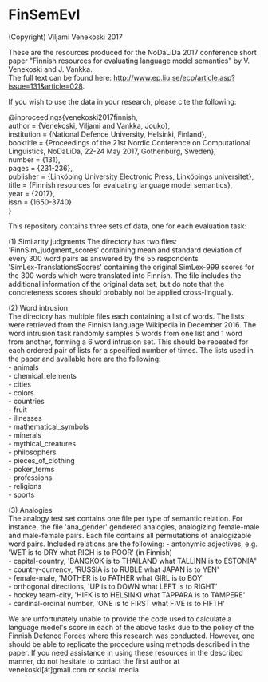 # FinSemEvl

(Copyright) Viljami Venekoski 2017

These are the resources produced for the NoDaLiDa 2017 conference short paper 
"Finnish resources for evaluating language model semantics" by V. Venekoski and J. Vankka. <br />
The full text can be found here: http://www.ep.liu.se/ecp/article.asp?issue=131&article=028. <br />

If you wish to use the data in your research, please cite the following:

@inproceedings{venekoski2017finnish, <br />
author = {Venekoski, Viljami and Vankka, Jouko}, <br />
institution = {National Defence University, Helsinki, Finland}, <br />
booktitle = {Proceedings of the 21st Nordic Conference on Computational Linguistics, NoDaLiDa, 22-24 May 2017, Gothenburg, Sweden}, <br />
number = {131}, <br />
pages = {231-236}, <br />
publisher = {Linköping University Electronic Press, Linköpings universitet}, <br />
title = {Finnish resources for evaluating language model semantics}, <br />
year = {2017}, <br />
issn = {1650-3740} <br />
} <br />

This repository contains three sets of data, one for each evaluation task:

(1) Similarity judgments
The directory has two files: <br />
	'FinnSim_judgment_scores' containing mean and standard deviation
of every 300 word pairs as answered by the 55 respondents <br />
	'SimLex-TranslationsScores' containing the original SimLex-999 scores for the 300 words
	   which were translated into Finnish. The file includes the additional information of
	   the original data set, but do note that the concreteness scores should probably not be
	   applied cross-lingually.<br />

(2) Word intrusion <br />
The directory has multiple files each containing a list of words. The lists were
retrieved from the Finnish language Wikipedia in December 2016. The word intrusion task randomly
samples 5 words from one list and 1 word from another, forming a 6 word intrusion set. This should
be repeated for each ordered pair of lists for a specified number of times. The lists used in
the paper and available here are the following: <br />
	- animals <br />
	- chemical_elements <br />
	- cities <br />
	- colors <br />
	- countries <br />
	- fruit <br />
	- illnesses <br />
	- mathematical_symbols <br />
	- minerals <br />
	- mythical_creatures <br />
	- philosophers <br /> 
	- pieces_of_clothing <br /> 
	- poker_terms <br />
	- professions <br />
	- religions <br />
	- sports <br />

(3) Analogies <br />
The analogy test set contains one file per type of semantic relation. For instance, the file
'ana_gender' gendered analogies, analogizing female-male and male-female pairs. Each file
contains all permutations of analogizable word pairs. Included relations are the following:
	- antonymic adjectives, e.g. 'WET is to DRY what RICH is to POOR' (in Finnish) <br />
	- capital-country, 'BANGKOK is to THAILAND what TALLINN is to ESTONIA" <br />
	- country-currency, 'RUSSIA is to RUBLE what JAPAN is to YEN' <br />
	- female-male, 'MOTHER is to FATHER what GIRL is to BOY' <br />
	- orthogonal directions, 'UP is to DOWN what LEFT is to RIGHT' <br />
	- hockey team-city, 'HIFK is to HELSINKI what TAPPARA is to TAMPERE' <br />
	- cardinal-ordinal number, 'ONE is to FIRST what FIVE is to FIFTH' <br />


We are unfortunately unable to provide the code used to calculate a language model's score in 
each of the above tasks due to the policy of the Finnish Defence Forces where this research was
conducted. However, one should be able to replicate the procedure using methods described in the 
paper. If you need assistance in using these resources in the described manner, do not hesitate
to contact the first author at venekoski[ät]gmail.com or social media.
